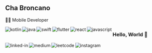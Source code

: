 ## Cha Broncano

👩‍💻 Mobile Developer

<img align="left" alt="kotlin" src="https://img.shields.io/badge/Kotlin-0095D5?&style=flat-square&logo=kotlin&logoColor=white" />
<img align="left" alt="java" src="https://img.shields.io/badge/Java-ED8B00?style=flat-square&logo=java&logoColor=white" />
<img align="left" alt="swift" src="https://img.shields.io/badge/Swift-FA7343?style=flat-square&logo=swift&logoColor=white" />
<img align="left" alt="flutter" src="https://img.shields.io/badge/Flutter-02569B?style=flat-square&logo=flutter&logoColor=white" />
<img align="left" alt="react" src="https://img.shields.io/badge/React-20232A?style=flat-square&logo=react&logoColor=61DAFB" />
<img align="left" alt="javascript" src="https://img.shields.io/badge/JavaScript-F7DF1E?style=flat-square&logo=javascript&logoColor=black" />

##

### Hello, World 👋

[<img align="left" alt="linked-in" src="https://img.shields.io/badge/linkedin-%230077B5.svg?&style=for-the-badge&logo=linkedin&logoColor=white" />](https://www.linkedin.com/in/chabroncano/)

[<img align="left" alt="medium" src="https://img.shields.io/badge/medium-%2312100E.svg?&style=for-the-badge&logo=medium&logoColor=white" />](https://chabroncano.medium.com/)

[<img align="left" alt="leetcode" src="https://img.shields.io/badge/-LeetCode-FFA116?style=for-the-badge&logo=LeetCode&logoColor=black" />](https://leetcode.com/chabronicles/)

<!-- [<img align="left" alt="gitlab" src="https://img.shields.io/badge/GitLab-330F63?style=for-the-badge&logo=gitlab&logoColor=white" />](https://gitlab.com/chabroncano) -->
<!-- Bitbucket: https://img.shields.io/badge/Bitbucket-330F63?style=for-the-badge&logo=bitbucket&logoColor=white -->
<!-- Behance: https://img.shields.io/badge/-Behance-blue?style=for-the-badge&logo=behance&logoColor=white -->
<!-- Stack Overflow: https://img.shields.io/badge/Stack_Overflow-FE7A16?style=for-the-badge&logo=stack-overflow&logoColor=white -->

[<img align="left" alt="instagram" src="https://img.shields.io/badge/Instagram-E4405F?style=for-the-badge&logo=instagram&logoColor=white" />](https://www.instagram.com/_carrotte)
